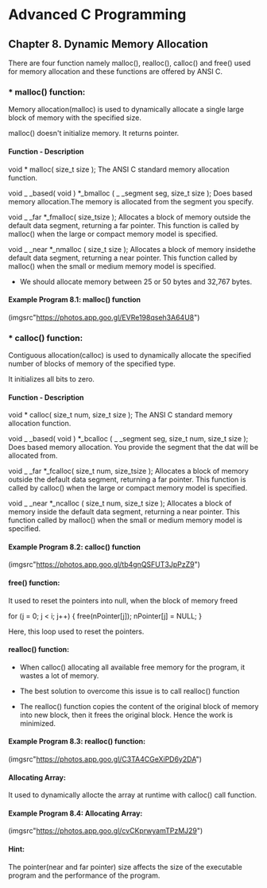 # Advanced C Programming
## Chapter 8. Dynamic Memory Allocation

There are four function namely malloc(), realloc(), calloc() and free() used for memory allocation and these functions are offered by ANSI C.

### * malloc() function:

Memory allocation(malloc) is used to dynamically allocate a single large block of memory with the specified size. 

malloc() doesn't initialize memory. It returns pointer.

#### Function                  -         Description

void * malloc( size_t size );        The ANSI C standard memory allocation function.

void _ _based( void ) *_bmalloc ( _ _segment seg, size_t size );     Does based memory allocation.The memory is allocated from the segment you specify.

void _ _far *_fmalloc( size_tsize ); Allocates a block of memory outside the default data segment, returning a far pointer. This function is called by malloc() when the large or compact memory model is specified.

void _ _near *_nmalloc ( size_t size );              Allocates a block of memory insidethe default data segment, returning a near pointer. This function called by malloc() when the small or medium memory model is specified.
             
* We should allocate memory between 25 or 50 bytes and 32,767 bytes.

#### Example Program 8.1: malloc() function

(imgsrc"https://photos.app.goo.gl/EVRe198qseh3A64U8")

### * calloc() function:

Contiguous allocation(calloc) is used to dynamically allocate the specified number of blocks of memory of the specified type.

It initializes all bits to zero.

#### Function                            -       Description

void * calloc( size_t num, size_t size );        The ANSI C standard memory allocation function.

void _ _based( void ) *_bcalloc ( _ _segment seg, size_t num, size_t size );     Does based memory allocation. You provide the segment that the dat will be allocated from.

void _ _far *_fcalloc( size_t num, size_tsize ); Allocates a block of memory outside the default data segment, returning a far pointer. This function is called by calloc() when the large or compact memory model is specified.

void _ _near *_ncalloc ( size_t num, size_t size );              Allocates a block of memory inside the default data segment, returning a near pointer. This function called by malloc() when the small or medium memory model is specified.

#### Example Program 8.2: calloc() function

(imgsrc"https://photos.app.goo.gl/tb4gnQSFUT3JpPzZ9")

#### free() function:

It used to reset the pointers into null, when the block of memory freed

for (j = 0; j < i; j++)
{
free(nPointer[j]);
nPointer[j] = NULL;
}

Here, this loop used to reset the pointers. 

#### realloc() function:

* When calloc() allocating all available free memory for the program, it wastes a lot of memory.

* The best solution to overcome this issue is to call realloc() function

* The realloc() function copies the content of the original block of memory into new block, then it frees the original block. Hence the work is minimized. 
     
#### Example Program 8.3: realloc() function:

(imgsrc"https://photos.app.goo.gl/C3TA4CGeXiPD6y2DA")

#### Allocating Array:

It used to dynamically allocte the array at runtime with calloc() call function.

#### Example Program 8.4: Allocating Array:

(imgsrc"https://photos.app.goo.gl/cvCKprwyamTPzMJ29")

#### Hint:

The pointer(near and far pointer) size affects the size of the executable program and the performance of the program.